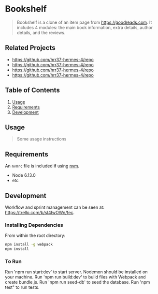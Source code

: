 # Bookshelf

> Bookshelf is a clone of an item page from https://goodreads.com. It includes 4 modules: the main book information, extra details, author details, and the reviews.

## Related Projects

  - https://github.com/hrr37-hermes-4/repo
  - https://github.com/hrr37-hermes-4/repo
  - https://github.com/hrr37-hermes-4/repo
  - https://github.com/hrr37-hermes-4/repo

## Table of Contents

1. [Usage](#Usage)
1. [Requirements](#requirements)
1. [Development](#development)

## Usage

> Some usage instructions

## Requirements

An `nvmrc` file is included if using [nvm](https://github.com/creationix/nvm).

- Node 6.13.0
- etc

## Development
Workflow and sprint management can be seen at: https://trello.com/b/sI4IwOWn/fec. 

### Installing Dependencies

From within the root directory:

```sh
npm install -g webpack
npm install
```

### To Run 
Run 'npm run start:dev' to start server. Nodemon should be installed on your machine.
Run 'npm run build:dev' to build files with Webpack and create bundle.js. 
Run 'npm run seed-db' to seed the database.
Run 'npm test" to run tests. 

